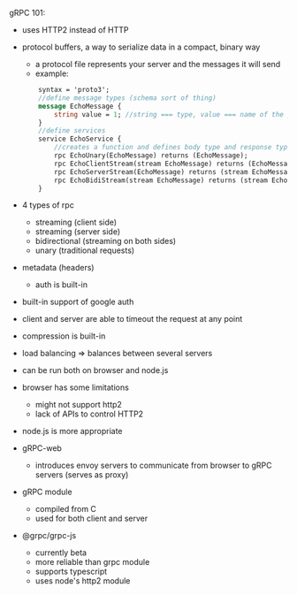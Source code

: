 gRPC 101: 

- uses HTTP2 instead of HTTP
- protocol buffers, a way to serialize data in a compact, binary way
    - a protocol file represents your server and the messages it will send
    - example: 
    ```proto
        syntax = 'proto3';
        //define message types (schema sort of thing)
        message EchoMessage { 
            string value = 1; //string === type, value === name of the prop, 1 === prop number
        }
        //define services
        service EchoService {
            //creates a function and defines body type and response type
            rpc EchoUnary(EchoMessage) returns (EchoMessage);
            rpc EchoClientStream(stream EchoMessage) returns (EchoMessage);
            rpc EchoServerStream(EchoMessage) returns (stream EchoMessage);
            rpc EchoBidiStream(stream EchoMessage) returns (stream EchoMessage);
        }
    ```
- 4 types of rpc
    - streaming (client side)
    - streaming (server side)
    - bidirectional (streaming on both sides)
    - unary (traditional requests)
- metadata (headers) 
    - auth is built-in
- built-in support of google auth
- client and server are able to timeout the request at any point
- compression is built-in
- load balancing => balances between several servers 

- can be run both on browser and node.js
- browser has some limitations
    - might not support http2
    - lack of APIs to control HTTP2
- node.js is more appropriate

- gRPC-web 
    - introduces envoy servers to communicate from browser to gRPC servers (serves as proxy)
- gRPC module 
    - compiled from C
    - used for both client and server
- @grpc/grpc-js
    - currently beta
    - more reliable than grpc module
    - supports typescript
    - uses node's http2 module